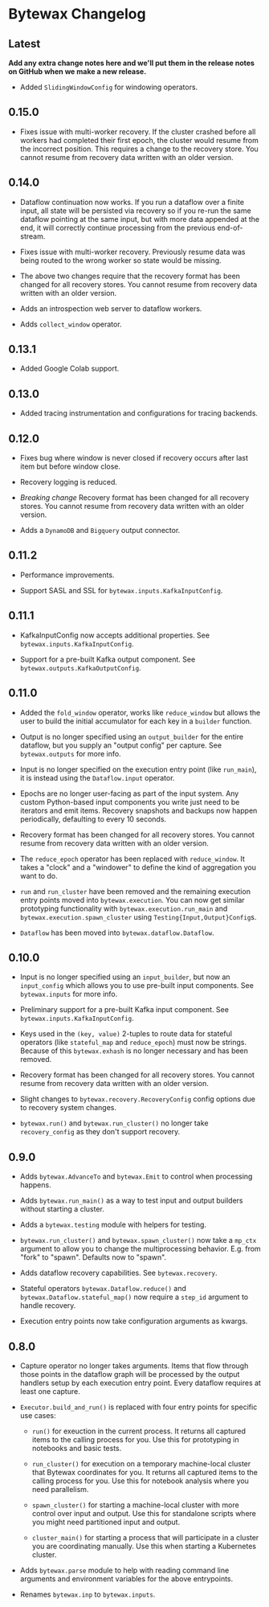 # Bytewax Changelog

## Latest

__Add any extra change notes here and we'll put them in the release
notes on GitHub when we make a new release.__

- Added `SlidingWindowConfig` for windowing operators.

## 0.15.0

- Fixes issue with multi-worker recovery. If the cluster crashed
  before all workers had completed their first epoch, the cluster
  would resume from the incorrect position. This requires a change to
  the recovery store. You cannot resume from recovery data written
  with an older version.

## 0.14.0

- Dataflow continuation now works. If you run a dataflow over a finite
  input, all state will be persisted via recovery so if you re-run the
  same dataflow pointing at the same input, but with more data
  appended at the end, it will correctly continue processing from the
  previous end-of-stream.

- Fixes issue with multi-worker recovery. Previously resume data was
  being routed to the wrong worker so state would be missing.

- The above two changes require that the recovery format has been
  changed for all recovery stores. You cannot resume from recovery
  data written with an older version.

- Adds an introspection web server to dataflow workers.

- Adds `collect_window` operator.

## 0.13.1

- Added Google Colab support.

## 0.13.0

- Added tracing instrumentation and configurations for tracing backends.

## 0.12.0

- Fixes bug where window is never closed if recovery occurs after last
  item but before window close.

- Recovery logging is reduced.

- *Breaking change* Recovery format has been changed for all recovery stores.
  You cannot resume from recovery data written with an older version.

- Adds a `DynamoDB` and `Bigquery` output connector.

## 0.11.2

- Performance improvements.

- Support SASL and SSL for `bytewax.inputs.KafkaInputConfig`.


## 0.11.1

- KafkaInputConfig now accepts additional properties. See
  `bytewax.inputs.KafkaInputConfig`.

- Support for a pre-built Kafka output component. See
  `bytewax.outputs.KafkaOutputConfig`.

## 0.11.0

- Added the `fold_window` operator, works like `reduce_window` but allows
  the user to build the initial accumulator for each key in a `builder` function.

- Output is no longer specified using an `output_builder` for the
  entire dataflow, but you supply an "output config" per capture. See
  `bytewax.outputs` for more info.

- Input is no longer specified on the execution entry point (like
  `run_main`), it is instead using the `Dataflow.input` operator.

- Epochs are no longer user-facing as part of the input system. Any
  custom Python-based input components you write just need to be
  iterators and emit items. Recovery snapshots and backups now happen
  periodically, defaulting to every 10 seconds.

- Recovery format has been changed for all recovery stores. You cannot
  resume from recovery data written with an older version.

- The `reduce_epoch` operator has been replaced with
  `reduce_window`. It takes a "clock" and a "windower" to define the
  kind of aggregation you want to do.

- `run` and `run_cluster` have been removed and the remaining
  execution entry points moved into `bytewax.execution`. You can now
  get similar prototyping functionality with
  `bytewax.execution.run_main` and `bytewax.execution.spawn_cluster`
  using `Testing{Input,Output}Config`s.

- `Dataflow` has been moved into `bytewax.dataflow.Dataflow`.

## 0.10.0

- Input is no longer specified using an `input_builder`, but now an
  `input_config` which allows you to use pre-built input
  components. See `bytewax.inputs` for more info.

- Preliminary support for a pre-built Kafka input component. See
  `bytewax.inputs.KafkaInputConfig`.

- Keys used in the `(key, value)` 2-tuples to route data for stateful
  operators (like `stateful_map` and `reduce_epoch`) must now be
  strings. Because of this `bytewax.exhash` is no longer necessary and
  has been removed.

- Recovery format has been changed for all recovery stores. You cannot
  resume from recovery data written with an older version.

- Slight changes to `bytewax.recovery.RecoveryConfig` config options
  due to recovery system changes.

- `bytewax.run()` and `bytewax.run_cluster()` no longer take
  `recovery_config` as they don't support recovery.


## 0.9.0

- Adds `bytewax.AdvanceTo` and `bytewax.Emit` to control when processing
  happens.

- Adds `bytewax.run_main()` as a way to test input and output builders
  without starting a cluster.

- Adds a `bytewax.testing` module with helpers for testing.

- `bytewax.run_cluster()` and `bytewax.spawn_cluster()` now take a
  `mp_ctx` argument to allow you to change the multiprocessing
  behavior. E.g. from "fork" to "spawn". Defaults now to "spawn".

- Adds dataflow recovery capabilities. See `bytewax.recovery`.

- Stateful operators `bytewax.Dataflow.reduce()` and
  `bytewax.Dataflow.stateful_map()` now require a `step_id` argument
  to handle recovery.

- Execution entry points now take configuration arguments as kwargs.

## 0.8.0

- Capture operator no longer takes arguments. Items that flow through
  those points in the dataflow graph will be processed by the output
  handlers setup by each execution entry point. Every dataflow
  requires at least one capture.

- `Executor.build_and_run()` is replaced with four entry points for
  specific use cases:

  - `run()` for exeuction in the current process. It returns all
    captured items to the calling process for you. Use this for
    prototyping in notebooks and basic tests.

  - `run_cluster()` for execution on a temporary machine-local cluster
    that Bytewax coordinates for you. It returns all captured items to
    the calling process for you. Use this for notebook analysis where
    you need parallelism.

  - `spawn_cluster()` for starting a machine-local cluster with more
    control over input and output. Use this for standalone scripts
    where you might need partitioned input and output.

  - `cluster_main()` for starting a process that will participate in a
    cluster you are coordinating manually. Use this when starting a
    Kubernetes cluster.

- Adds `bytewax.parse` module to help with reading command line
  arguments and environment variables for the above entrypoints.

- Renames `bytewax.inp` to `bytewax.inputs`.
